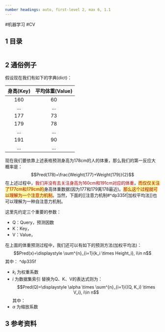 ```yaml
---
number headings: auto, first-level 2, max 6, 1.1
---
```

#机器学习 #CV 

## 1 目录

```toc
```

## 2 通俗例子

假设现在我们有如下的字典(dict)：

| 身高(Key) | 平均体重(Value) |
| :-----: | :---------: |
|   160   |     60      |
|   ...   |     ...     |
|   177   |     73      |
|   179   |     78      |
|   ...   |     ...     |
|   191   |     90      |
|   ...   |     ...     |

现在我们要依靠上述表格预测身高为178cm的人的体重，那么我们的第一反应大概率是：
$$Pred(178)=\frac{Weight(177)+Weight(179)}{2}$$
在上述过程中，<font color="#c00000">我们并没有去关注身高为160cm和191cm对应的体重</font>，<span style="background:#fff88f"><font color="#c00000">而仅仅关注了177cm和179cm的</font></span>身高体重数据(因为177和179离178最近)。<span style="background:#fff88f"><font color="#c00000">那么这个过程就可以理解为一个注意力机制</font></span>。当然，下面的[[注意力机制#^dp335f|加权平均法]]也可以理解为一种自注意力机制。

这里先约定三个重要的参数：
- Q：Query，预测因数
- K：Key，
- V：Value，



在上面的体重预测过程中，我们还可以有如下的预测方法(加权平均法)：
$$Pred(x)=\displaystyle \sum^{n}_{i=1}{k_i \times Height_i}, i\in n$$
其中： ^dp335f
- $k_i$ 为权重系数
- $i$ 为数据集索引
替换为Q、K、V的表达式则为：
$$Pred(Q)=\displaystyle \alpha \times \sum^{n}_{i=1}{(Q, K_i) \times V_i}, i\in n$$
其中：
- $\alpha$ 为缩放系数







## 3 参考资料


